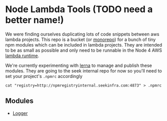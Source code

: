 # Node Lambda Tools (TODO need a better name!)

We were finding ourselves duplicating lots of code snippets between aws lambda projects. This repo is a bucket (or [monorepo](https://github.com/babel/babel/blob/master/doc/design/monorepo.md)) for a bunch of tiny npm modules which can be included in lambda projects. They are intended to be as small as possible and only need to be runnable in the Node 4 AWS [lambda runtime](http://docs.aws.amazon.com/lambda/latest/dg/programming-model.html).

We're currently experimenting with [lerna](https://github.com/lerna/lerna) to manage and publish these modules. They are going to the seek internal repo for now so you'll need to set your project's `.npmrc` accordingly

```
cat "registry=http://npmregistryinternal.seekinfra.com:4873" > .npmrc
```

## Modules

- [Logger](./packages/node-lambda-tools-logger)
